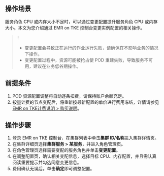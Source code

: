 ## 操作场景
服务角色 CPU 或内存大小不足时，可以通过变更配置提升服务角色 CPU 或内存大小。本文为您介绍通过 EMR on TKE 控制台变更实例配置的相关操作。

>! 
>- 变更配置会导致正在运行的作业运行失败，请确保在不影响业务的情况下操作。
>- 变更配置过程中，资源可能被抢占使 POD 重建失败，导致服务不可用，建议在业务低谷期操作。

## 前提条件
1. POD 资源配置调整将自动逐条扣费，请保持账户余额充足。
2. 按量计费的节点变配后，将重新按最新配置的单价进行费用冻结，详情请参见 [EMR on  TKE计费说明 > 购买说明](https://cloud.tencent.com/document/product/589/93140)。

## 操作步骤
1. 登录 EMR on TKE 控制台，在集群列表中单击**集群 ID/名称**进入集群详情页。
2. 在集群详细页选择**集群服务 > 某服务**，并进入角色管理页。
3. 在角色管理页选择需要变配的服务角色并单击**变更配置**。
4. 在调整配置页，确认相关变配信息，选择目标 CPU、内存配置，并且需认真阅读重要提示并勾选同意变更信息。
5. 费用确认无误后，单击**确定**即可调整配置。
